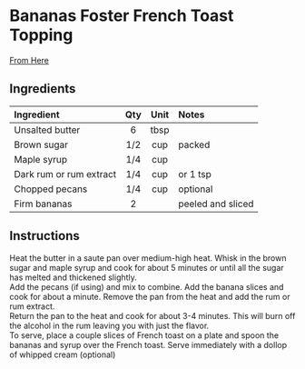 # Bananas Foster French Toast Topping

[From Here](https://www.lemonblossoms.com/blog/bananas-foster-french-toast/)


## Ingredients

| Ingredient          | Qty    | Unit  | Notes                                                                                 |
|:---------------------|:--------:|:-------:|:--------------------------------------------|
| Unsalted butter             | 6      | tbsp   |                                |
| Brown sugar                 | 1/2    | cup    | packed                         |
| Maple syrup                 | 1/4    | cup    |                                |
| Dark rum or rum extract     | 1/4    | cup    | or 1 tsp                       |
| Chopped pecans              | 1/4    | cup    | optional                       |
| Firm bananas                | 2      |        | peeled and sliced                                                                                        

## Instructions

Heat the butter in a saute pan over medium-high heat. Whisk in the brown sugar and maple syrup and cook for about 5 minutes or until all the sugar has melted and thickened slightly. <br>Add the pecans (if using) and mix to combine. Add the banana slices and cook for about a minute. Remove the pan from the heat and add the rum or rum extract.<br> Return the pan to the heat and cook for about 3-4 minutes. This will burn off the alcohol in the rum leaving you with just the flavor.<br>
To serve, place a couple slices of French toast on a plate and spoon the bananas and syrup over the French toast. Serve immediately with a dollop of whipped cream (optional)